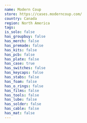 ```yaml
---
name: Modern Coup
store: https://cases.moderncoup.com/
country: Canada
region: North America
tags:
is_solo: false
has_groupbuy: false
has_merch: false
has_premade: false
has_kits: false
has_pcb: false
has_plate: false
has_case: true
has_switches: false
has_keycaps: false
has_stabs: false
has_foam: false
has_o_rings: false
has_films: false
has_tools: false
has_lube: false
has_solder: false
has_cable: false
has_mat: false
---
```

